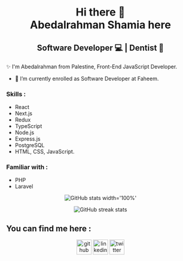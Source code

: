 <h1 align='center'>
 Hi there 👋 <br>
 Abedalrahman Shamia here
  </h1>
  
  <h2 align='center'>
 
Software Developer 💻 | Dentist 🦷
  </h2>
  
✨ I'm Abedalrahman from Palestine, Front-End JavaScript Developer.

- 🔭 I’m currently enrolled as Software Developer at Faheem.


### Skills :

- React
- Next.js
- Redux
- TypeScript
- Node.js
- Express.js
- PostgreSQL
- HTML, CSS, JavaScript.

### Familiar with :
- PHP
- Laravel



<div align='center' width='100%' >

![GitHub stats width='100%'](https://github-readme-stats.vercel.app/api?username=abedshamia&show_icons=true)  
  
![GitHub streak stats](https://github-readme-streak-stats.herokuapp.com/?user=abedshamia)  
  </div>
  
## You can find me here :

<div align='center' >
  
[<img src='https://cdn.jsdelivr.net/npm/simple-icons@3.0.1/icons/github.svg' alt='github' height='40' align='center'>](https://github.com/abedshamia)  [<img src='https://cdn.jsdelivr.net/npm/simple-icons@3.0.1/icons/linkedin.svg' alt='linkedin' height='40' align='center'>](https://www.linkedin.com/in//abedalrahman-shamia-7209b9158/)  [<img src='https://cdn.jsdelivr.net/npm/simple-icons@3.0.1/icons/twitter.svg' alt='twitter' height='40' align='center'>](https://twitter.com/DevAbedalrahman)  
  
  </div>
